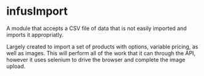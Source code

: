 # infusImport
A module that accepts a CSV file of data that is not easily imported and imports it appropriatly. 

Largely created to import a set of products with options, variable pricing, as well as images. 
This will perform all of the work that it can through the API, however it uses selenium to drive the browser and complete the image upload.
